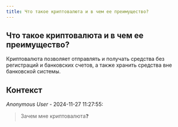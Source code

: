 ```yaml
---
title: Что такое криптовалюта и в чем ее преимущество?
---
```


## Что такое криптовалюта и в чем ее преимущество?

Криптовалюта позволяет отправлять и получать средства без регистраций и банковских счетов, а также хранить средства вне банковской системы.

## Контекст

_Anonymous User_ - 2024-11-27 11:27:55:

> Зачем мне криптовалюта❓
